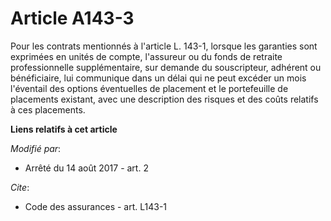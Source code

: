 # Article A143-3

Pour les contrats mentionnés à l'article L. 143-1, lorsque les garanties sont exprimées en unités de compte, l'assureur ou du
fonds de retraite professionnelle supplémentaire, sur demande du souscripteur, adhérent ou bénéficiaire, lui communique dans
un délai qui ne peut excéder un mois l'éventail des options éventuelles de placement et le portefeuille de placements
existant, avec une description des risques et des coûts relatifs à ces placements.

**Liens relatifs à cet article**

_Modifié par_:

  - Arrêté du 14 août 2017 - art. 2

_Cite_:

  - Code des assurances - art. L143-1
